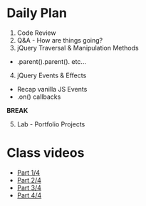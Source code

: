 # Daily Plan
1. Code Review
2. Q&A - How are things going?
3. jQuery Traversal & Manipulation Methods
  - .parent().parent(). etc...
4. jQuery Events & Effects
  - Recap vanilla JS Events
  - .on() callbacks

**BREAK**

5. Lab - Portfolio Projects

# Class videos
- [Part 1/4]()
- [Part 2/4]()
- [Part 3/4]()
- [Part 4/4]()
